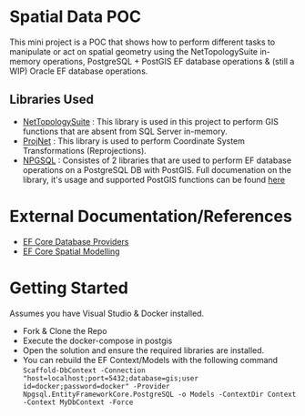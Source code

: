 # Spatial Data POC

This mini project is a POC that shows how to perform different tasks to manipulate or act on spatial geometry using the NetTopologySuite in-memory operations, PostgreSQL + PostGIS EF database operations & (still a WIP) Oracle EF database operations.

## Libraries Used
- [NetTopologySuite](https://github.com/NetTopologySuite/NetTopologySuite) :  This library is used in this project to perform GIS functions that are absent from SQL Server in-memory.
- [ProjNet](https://github.com/NetTopologySuite/ProjNet4GeoAPI) : This library is used to perform Coordinate System Transformations (Reprojections).
- [NPGSQL](https://github.com/npgsql/efcore.pg) : Consistes of 2 libraries that are used to perform EF database operations on a PostgreSQL DB with PostGIS. Full documenation on the library, it's usage and supported PostGIS functions can be found [here](https://www.npgsql.org/efcore/mapping/nts.html)

# External Documentation/References
- [EF Core Database Providers](https://docs.microsoft.com/en-us/ef/core/providers/?tabs=dotnet-core-cli)
- [EF Core Spatial Modelling](https://docs.microsoft.com/en-us/ef/core/modeling/spatial)

# Getting Started

Assumes you have Visual Studio & Docker installed.
- Fork & Clone the Repo
- Execute the docker-compose in postgis
- Open the solution and ensure the required libraries are installed.
- You can rebuild the EF Context/Models with the following command 
    ```Scaffold-DbContext -Connection "host=localhost;port=5432;database=gis;user id=docker;password=docker" -Provider Npgsql.EntityFrameworkCore.PostgreSQL -o Models -ContextDir Context -Context MyDbContext -Force```
